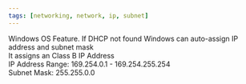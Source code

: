 ```yaml
---
tags: [networking, network, ip, subnet]
---
```


Windows OS Feature. If DHCP not found Windows can auto-assign IP address and subnet mask  
It assigns an Class B IP Address  
IP Address Range: 169.254.0.1 - 169.254.255.254  
Subnet Mask: 255.255.0.0
